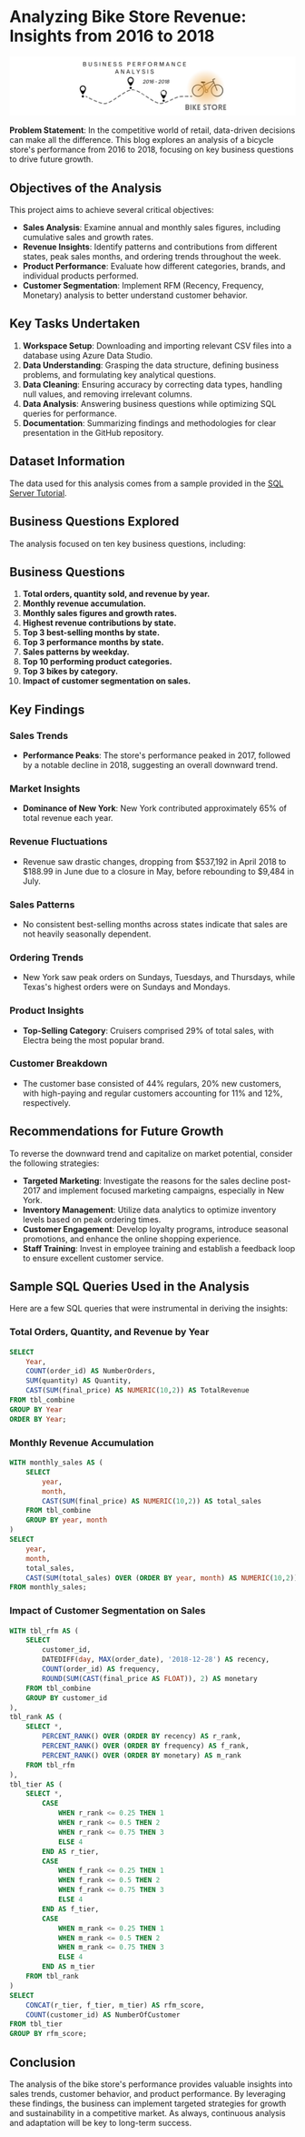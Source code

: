 # Analyzing Bike Store Revenue: Insights from 2016 to 2018

![Bike Store Logo](https://github.com/Aimee-Le/BikeStoreAnalysis/blob/main/logomain.png)

__Problem Statement__:
In the competitive world of retail, data-driven decisions can make all the difference. This blog explores an analysis of a bicycle store's performance from 2016 to 2018, focusing on key business questions to drive future growth.

## Objectives of the Analysis

This project aims to achieve several critical objectives:

- **Sales Analysis**: Examine annual and monthly sales figures, including cumulative sales and growth rates.
- **Revenue Insights**: Identify patterns and contributions from different states, peak sales months, and ordering trends throughout the week.
- **Product Performance**: Evaluate how different categories, brands, and individual products performed.
- **Customer Segmentation**: Implement RFM (Recency, Frequency, Monetary) analysis to better understand customer behavior.

## Key Tasks Undertaken

1. **Workspace Setup**: Downloading and importing relevant CSV files into a database using Azure Data Studio.
2. **Data Understanding**: Grasping the data structure, defining business problems, and formulating key analytical questions.
3. **Data Cleaning**: Ensuring accuracy by correcting data types, handling null values, and removing irrelevant columns.
4. **Data Analysis**: Answering business questions while optimizing SQL queries for performance.
5. **Documentation**: Summarizing findings and methodologies for clear presentation in the GitHub repository.

## Dataset Information

The data used for this analysis comes from a sample provided in the [SQL Server Tutorial](http://www.sqlservertutorial.net/load-sample-database/).

## Business Questions Explored

The analysis focused on ten key business questions, including:

## Business Questions
1. **Total orders, quantity sold, and revenue by year.**
2. **Monthly revenue accumulation.**
3. **Monthly sales figures and growth rates.**
4. **Highest revenue contributions by state.**
5. **Top 3 best-selling months by state.**
6. **Top 3 performance months by state.**
7. **Sales patterns by weekday.**
8. **Top 10 performing product categories.**
9. **Top 3 bikes by category.**
10. **Impact of customer segmentation on sales.**

## Key Findings

### Sales Trends

- **Performance Peaks**: The store's performance peaked in 2017, followed by a notable decline in 2018, suggesting an overall downward trend.
  
### Market Insights

- **Dominance of New York**: New York contributed approximately 65% of total revenue each year.
  
### Revenue Fluctuations

- Revenue saw drastic changes, dropping from $537,192 in April 2018 to $188.99 in June due to a closure in May, before rebounding to $9,484 in July.
  
### Sales Patterns

- No consistent best-selling months across states indicate that sales are not heavily seasonally dependent.
  
### Ordering Trends

- New York saw peak orders on Sundays, Tuesdays, and Thursdays, while Texas's highest orders were on Sundays and Mondays.

### Product Insights

- **Top-Selling Category**: Cruisers comprised 29% of total sales, with Electra being the most popular brand.

### Customer Breakdown

- The customer base consisted of 44% regulars, 20% new customers, with high-paying and regular customers accounting for 11% and 12%, respectively.

## Recommendations for Future Growth

To reverse the downward trend and capitalize on market potential, consider the following strategies:

- **Targeted Marketing**: Investigate the reasons for the sales decline post-2017 and implement focused marketing campaigns, especially in New York.
- **Inventory Management**: Utilize data analytics to optimize inventory levels based on peak ordering times.
- **Customer Engagement**: Develop loyalty programs, introduce seasonal promotions, and enhance the online shopping experience.
- **Staff Training**: Invest in employee training and establish a feedback loop to ensure excellent customer service.

## Sample SQL Queries Used in the Analysis

Here are a few SQL queries that were instrumental in deriving the insights:

### Total Orders, Quantity, and Revenue by Year
```sql
SELECT 
    Year,
    COUNT(order_id) AS NumberOrders,
    SUM(quantity) AS Quantity,
    CAST(SUM(final_price) AS NUMERIC(10,2)) AS TotalRevenue
FROM tbl_combine
GROUP BY Year
ORDER BY Year;
```

### Monthly Revenue Accumulation
```sql
WITH monthly_sales AS (
    SELECT
        year,
        month,
        CAST(SUM(final_price) AS NUMERIC(10,2)) AS total_sales
    FROM tbl_combine
    GROUP BY year, month
)
SELECT 
    year, 
    month, 
    total_sales,
    CAST(SUM(total_sales) OVER (ORDER BY year, month) AS NUMERIC(10,2)) AS accumulative
FROM monthly_sales;
```

### Impact of Customer Segmentation on Sales
```sql
WITH tbl_rfm AS (
    SELECT 
        customer_id,
        DATEDIFF(day, MAX(order_date), '2018-12-28') AS recency,
        COUNT(order_id) AS frequency,
        ROUND(SUM(CAST(final_price AS FLOAT)), 2) AS monetary
    FROM tbl_combine
    GROUP BY customer_id
),
tbl_rank AS (
    SELECT *,
        PERCENT_RANK() OVER (ORDER BY recency) AS r_rank,
        PERCENT_RANK() OVER (ORDER BY frequency) AS f_rank,
        PERCENT_RANK() OVER (ORDER BY monetary) AS m_rank
    FROM tbl_rfm
),
tbl_tier AS (
    SELECT *,
        CASE 
            WHEN r_rank <= 0.25 THEN 1
            WHEN r_rank <= 0.5 THEN 2
            WHEN r_rank <= 0.75 THEN 3
            ELSE 4 
        END AS r_tier,
        CASE 
            WHEN f_rank <= 0.25 THEN 1
            WHEN f_rank <= 0.5 THEN 2
            WHEN f_rank <= 0.75 THEN 3
            ELSE 4 
        END AS f_tier,
        CASE 
            WHEN m_rank <= 0.25 THEN 1
            WHEN m_rank <= 0.5 THEN 2
            WHEN m_rank <= 0.75 THEN 3
            ELSE 4 
        END AS m_tier
    FROM tbl_rank
)
SELECT 
    CONCAT(r_tier, f_tier, m_tier) AS rfm_score,
    COUNT(customer_id) AS NumberOfCustomer
FROM tbl_tier
GROUP BY rfm_score;
```

## Conclusion

The analysis of the bike store's performance provides valuable insights into sales trends, customer behavior, and product performance. By leveraging these findings, the business can implement targeted strategies for growth and sustainability in a competitive market. As always, continuous analysis and adaptation will be key to long-term success.

